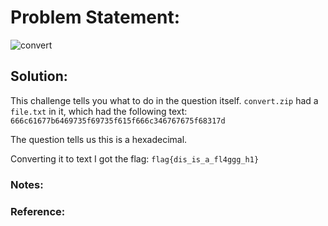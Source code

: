  
# Problem Statement:
![convert](https://user-images.githubusercontent.com/53595853/133960501-5f7603ff-9a0f-48f3-8c77-d4e502c1c58a.png)

## Solution:
This challenge tells you what to do in the question itself.
`convert.zip` had a `file.txt` in it, which had the following text: `666c61677b6469735f69735f615f666c346767675f68317d`


The question tells us this is a hexadecimal.


Converting it to text I got the flag: 
`flag{dis_is_a_fl4ggg_h1}`
### Notes:
### Reference:
